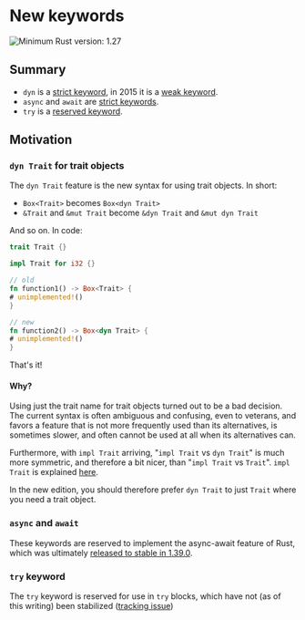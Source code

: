 # New keywords

![Minimum Rust version: 1.27](https://img.shields.io/badge/Minimum%20Rust%20Version-1.27-brightgreen.svg)

## Summary

- `dyn` is a [strict keyword][strict], in 2015 it is a [weak keyword].
- `async` and `await` are [strict keywords][strict].
- `try` is a [reserved keyword].

[strict]: https://doc.rust-lang.org/reference/keywords.html#strict-keywords
[weak keyword]: https://doc.rust-lang.org/reference/keywords.html#weak-keywords
[reserved keyword]: https://doc.rust-lang.org/reference/keywords.html#reserved-keywords

## Motivation

### `dyn Trait` for trait objects

The `dyn Trait` feature is the new syntax for using trait objects. In short:

* `Box<Trait>` becomes `Box<dyn Trait>`
* `&Trait` and `&mut Trait` become `&dyn Trait` and `&mut dyn Trait`

And so on. In code:

```rust
trait Trait {}

impl Trait for i32 {}

// old
fn function1() -> Box<Trait> {
# unimplemented!()
}

// new
fn function2() -> Box<dyn Trait> {
# unimplemented!()
}
```

That's it!

#### Why?

Using just the trait name for trait objects turned out to be a bad decision.
The current syntax is often ambiguous and confusing, even to veterans,
and favors a feature that is not more frequently used than its alternatives,
is sometimes slower, and often cannot be used at all when its alternatives can.

Furthermore, with `impl Trait` arriving, "`impl Trait` vs `dyn Trait`" is much
more symmetric, and therefore a bit nicer, than "`impl Trait` vs `Trait`".
`impl Trait` is explained [here][impl-trait].

In the new edition, you should therefore prefer `dyn Trait` to just `Trait`
where you need a trait object.

[impl-trait]: ../../rust-by-example/trait/impl_trait.html

### `async` and `await`

These keywords are reserved to implement the async-await feature of Rust, which was ultimately [released to stable in 1.39.0](https://blog.rust-lang.org/2019/11/07/Async-await-stable.html).

### `try` keyword

The `try` keyword is reserved for use in `try` blocks, which have not (as of this writing) been stabilized ([tracking issue](https://github.com/rust-lang/rust/issues/31436))
